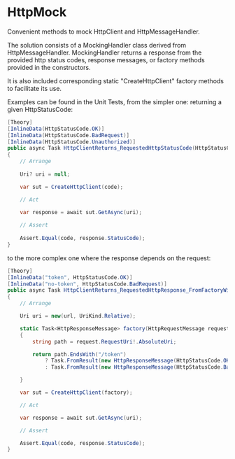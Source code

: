 # HttpMock

Convenient methods to mock HttpClient and HttpMessageHandler.

The solution consists of a MockingHandler class derived from HttpMessageHandler. MockingHandler returns a response from the provided http status codes, response messages, or factory methods provided in the constructors. 

It is also included corresponding static "CreateHttpClient" factory methods to facilitate its use.    

Examples can be found in the Unit Tests, from the simpler one: returning a given HttpStatusCode:

``` C#
[Theory]
[InlineData(HttpStatusCode.OK)]
[InlineData(HttpStatusCode.BadRequest)]
[InlineData(HttpStatusCode.Unauthorized)]
public async Task HttpClientReturns_RequestedHttpStatusCode(HttpStatusCode code)
{
    // Arrange
    
    Uri? uri = null;

    var sut = CreateHttpClient(code);

    // Act
    
    var response = await sut.GetAsync(uri);

    // Assert
    
    Assert.Equal(code, response.StatusCode);
}
```

to the more complex one where the response depends on the request:

``` C#
[Theory]
[InlineData("token", HttpStatusCode.OK)]
[InlineData("no-token", HttpStatusCode.BadRequest)]
public async Task HttpClientReturns_RequestedHttpResponse_FromFactoryWithRequest(string url, HttpStatusCode code)
{
    // Arrange

    Uri uri = new(url, UriKind.Relative);

    static Task<HttpResponseMessage> factory(HttpRequestMessage request)
    {
        string path = request.RequestUri!.AbsoluteUri;

        return path.EndsWith("/token")
            ? Task.FromResult(new HttpResponseMessage(HttpStatusCode.OK))
            : Task.FromResult(new HttpResponseMessage(HttpStatusCode.BadRequest));

    }

    var sut = CreateHttpClient(factory);

    // Act

    var response = await sut.GetAsync(uri);

    // Assert

    Assert.Equal(code, response.StatusCode);
}
```
